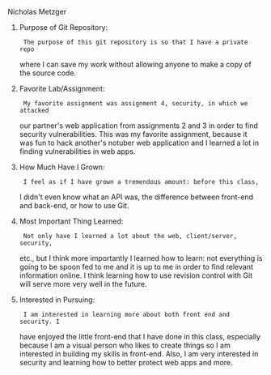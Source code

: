 Nicholas Metzger

1. Purpose of Git Repository:

        The purpose of this git repository is so that I have a private repo
    where I can save my work without allowing anyone to make a copy of the
    source code.

2. Favorite Lab/Assignment:

        My favorite assignment was assignment 4, security, in which we attacked
    our partner's web application from assignments 2 and 3 in order to find
    security vulnerabilities. This was my favorite assignment, because it
    was fun to hack another's notuber web application and I learned a lot
    in finding vulnerabilities in web apps.

3. How Much Have I Grown:

        I feel as if I have grown a tremendous amount: before this class,
    I didn't even know what an API was, the difference between front-end and
    back-end, or how to use Git.

4. Most Important Thing Learned:
 
        Not only have I learned a lot about the web, client/server, security, 
    etc., but I think more importantly I learned how to learn: not everything 
    is going to be spoon fed to me and it is up to me in order to find 
    relevant information online. I think learning how to use revision control 
    with Git will serve more very well in the future.

5. Interested in Pursuing:
       
        I am interested in learning more about both front end and security. I 
    have enjoyed the little front-end that I have done in this class, especially 
    because I am a visual person who likes to create things so I am interested
    in building my skills in front-end. Also, I am very interested in security
    and learning how to better protect web apps and more.
     
